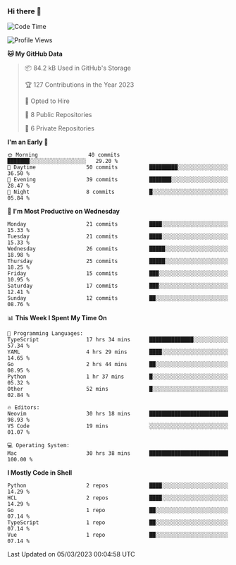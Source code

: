 ### Hi there 👋
<!--![visitors](https://visitor-badge.glitch.me/badge?page_id=d0zingcat)-->
<!--
**d0zingcat/d0zingcat** is a ✨ _special_ ✨ repository because its `README.md` (this file) appears on your GitHub profile.

Here are some ideas to get you started:

- 🔭 I’m currently working on ...
- 🌱 I’m currently learning ...
- 👯 I’m looking to collaborate on ...
- 🤔 I’m looking for help with ...
- 💬 Ask me about ...
- 📫 How to reach me: ...
- 😄 Pronouns: ...
- ⚡ Fun fact: ...
-->
<!--START_SECTION:waka-->
![Code Time](http://img.shields.io/badge/Code%20Time-2%2C383%20hrs%2018%20mins-blue)

![Profile Views](http://img.shields.io/badge/Profile%20Views-23-blue)

**🐱 My GitHub Data** 

> 📦 84.2 kB Used in GitHub's Storage 
 > 
> 🏆 127 Contributions in the Year 2023
 > 
> 💼 Opted to Hire
 > 
> 📜 8 Public Repositories 
 > 
> 🔑 6 Private Repositories 
 > 
**I'm an Early 🐤** 

```text
🌞 Morning                40 commits          ███████░░░░░░░░░░░░░░░░░░   29.20 % 
🌆 Daytime                50 commits          █████████░░░░░░░░░░░░░░░░   36.50 % 
🌃 Evening                39 commits          ███████░░░░░░░░░░░░░░░░░░   28.47 % 
🌙 Night                  8 commits           █░░░░░░░░░░░░░░░░░░░░░░░░   05.84 % 
```
📅 **I'm Most Productive on Wednesday** 

```text
Monday                   21 commits          ████░░░░░░░░░░░░░░░░░░░░░   15.33 % 
Tuesday                  21 commits          ████░░░░░░░░░░░░░░░░░░░░░   15.33 % 
Wednesday                26 commits          █████░░░░░░░░░░░░░░░░░░░░   18.98 % 
Thursday                 25 commits          █████░░░░░░░░░░░░░░░░░░░░   18.25 % 
Friday                   15 commits          ███░░░░░░░░░░░░░░░░░░░░░░   10.95 % 
Saturday                 17 commits          ███░░░░░░░░░░░░░░░░░░░░░░   12.41 % 
Sunday                   12 commits          ██░░░░░░░░░░░░░░░░░░░░░░░   08.76 % 
```


📊 **This Week I Spent My Time On** 

```text
💬 Programming Languages: 
TypeScript               17 hrs 34 mins      ██████████████░░░░░░░░░░░   57.34 % 
YAML                     4 hrs 29 mins       ████░░░░░░░░░░░░░░░░░░░░░   14.65 % 
Go                       2 hrs 44 mins       ██░░░░░░░░░░░░░░░░░░░░░░░   08.95 % 
Python                   1 hr 37 mins        █░░░░░░░░░░░░░░░░░░░░░░░░   05.32 % 
Other                    52 mins             █░░░░░░░░░░░░░░░░░░░░░░░░   02.84 % 

🔥 Editors: 
Neovim                   30 hrs 18 mins      █████████████████████████   98.93 % 
VS Code                  19 mins             ░░░░░░░░░░░░░░░░░░░░░░░░░   01.07 % 

💻 Operating System: 
Mac                      30 hrs 38 mins      █████████████████████████   100.00 % 
```

**I Mostly Code in Shell** 

```text
Python                   2 repos             ████░░░░░░░░░░░░░░░░░░░░░   14.29 % 
HCL                      2 repos             ████░░░░░░░░░░░░░░░░░░░░░   14.29 % 
Go                       1 repo              ██░░░░░░░░░░░░░░░░░░░░░░░   07.14 % 
TypeScript               1 repo              ██░░░░░░░░░░░░░░░░░░░░░░░   07.14 % 
Vue                      1 repo              ██░░░░░░░░░░░░░░░░░░░░░░░   07.14 % 
```




 Last Updated on 05/03/2023 00:04:58 UTC
<!--END_SECTION:waka-->

